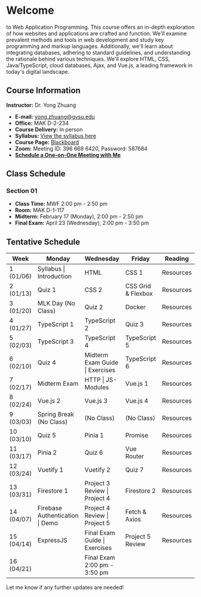 # Welcome

to Web Application Programming. This course offers an in-depth exploration of how websites and applications are crafted and function. We'll examine prevalent methods and tools in web development and study key programming and markup languages. Additionally, we'll learn about integrating databases, adhering to standard guidelines, and understanding the rationale behind various techniques. We'll explore HTML, CSS, Java/TypeScript, cloud databases, Ajax, and Vue.js, a leading framework in today's digital landscape.

## Course Information

**Instructor:** Dr. Yong Zhuang

- <i class="fa fa-envelope"></i> **E-mail:** [yong.zhuang@gvsu.edu](mailto:yong.zhuang@gvsu.edu)
- <i class="fa fa-building"></i> **Office:** MAK D-2-234
- <i class="fa fa-chalkboard-teacher"></i> **Course Delivery:** In person
- <i class="fa fa-book-reader"></i> **Syllabus:** [View the syllabus here](assets/pdf/syllabus.pdf)
- <i class="fa fa-book"></i> **Course Page:** [Blackboard](https://lms.gvsu.edu/)
- <i class="fa fa-video"></i> **Zoom:** Meeting ID: 396 668 6420, Password: 587684
- <i class="fa fa-calendar"></i> [**Schedule a One-on-One Meeting with Me**](https://outlook.office.com/bookwithme/user/8e0ad8c680e644aab3c32cd9c13b690b@gvsu.edu/meetingtype/9w4hDtDIaEmhON9SMd9_4Q2?anonymous&ep=mLinkFromTile)

## Class Schedule

### Section 01

- **Class Time:** MWF 2:00 pm - 2:50 pm
- **Room:** MAK D-1-117
- **Midterm:** February 17 (Monday), 2:00 pm - 2:50 pm
- **Final Exam:** April 23 (Wednesday), 2:00 pm - 3:50 pm

## Tentative Schedule

| Week | Monday | Wednesday | Friday | Reading |
| --- | --- | --- | --- | --- |
| 1 (01/06) | Syllabus \| Introduction | HTML | CSS 1 | Resources |
| 2 (01/13) | Quiz 1 | CSS 2 | CSS Grid & Flexbox | Resources |
| 3 (01/20) | MLK Day (No Class) | Quiz 2 | Docker | Resources |
| 4 (01/27) | TypeScript 1 | TypeScript 2 | Quiz 3 | Resources |
| 5 (02/03) | TypeScript 3 | TypeScript 4 | TypeScript 5 | Resources |
| 6 (02/10) | Quiz 4 | Midterm Exam Guide \| Exercises | TypeScript 6 | Resources |
| 7 (02/17) | Midterm Exam | HTTP \| JS-Modules | Vue.js 1 | Resources |
| 8 (02/24) | Vue.js 2 | Vue.js 3 | Vue.js 4 | Resources |
| 9 (03/03) | Spring Break (No Class) | (No Class) | (No Class) | Resources |
| 10 (03/10) | Quiz 5 | Pinia 1 | Promise | Resources |
| 11 (03/17) | Pinia 2 | Quiz 6 | Vue Router | Resources |
| 12 (03/24) | Vuetify 1 | Vuetify 2 | Quiz 7 | Resources |
| 13 (03/31) | Firestore 1 | Project 3 Review \| Project 4 | Firestore 2 | Resources |
| 14 (04/07) | Firebase Authentication \| Demo | Project 4 Review \| Project 5 | Fetch & Axios | Resources |
| 15 (04/14) | ExpressJS | Final Exam Guide \| Exercises | Project 5 Review | Resources |
| 16 (04/21) |  | Final Exam 2:00 pm - 3:50 pm |  |  |

Let me know if any further updates are needed!
